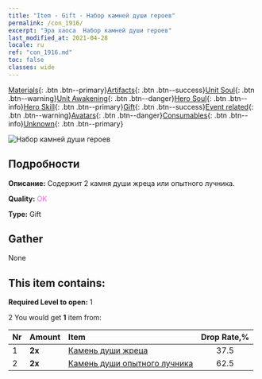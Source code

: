 ```yaml
---
title: "Item - Gift - Набор камней души героев"
permalink: /con_1916/
excerpt: "Эра хаоса  Набор камней души героев"
last_modified_at: 2021-04-28
locale: ru
ref: "con_1916.md"
toc: false
classes: wide
---
```

 [Materials](/ItemsRU/){: .btn .btn--primary}[Artifacts](/ItemsRU/Artifacts/){: .btn .btn--success}[Unit Soul](/ItemsRU/UnitSoul/){: .btn .btn--warning}[Unit Awakening](/ItemsRU/UnitAwakening/){: .btn .btn--danger}[Hero Soul](/ItemsRU/HeroSoul/){: .btn .btn--info}[Hero Skill](/ItemsRU/HeroSkill/){: .btn .btn--primary}[Gift](/ItemsRU/Gift/){: .btn .btn--success}[Event related](/ItemsRU/Events/){: .btn .btn--warning}[Avatars](/ItemsRU/Avatars/){: .btn .btn--danger}[Consumables](/ItemsRU/Consumables/){: .btn .btn--info}[Unknown](/ItemsRU/Unknown/){: .btn .btn--primary}

 ![Набор камней души героев](/images/t/i_907539.png)

## Подробности
 **Описание:** Содержит 2 камня души жреца или опытного лучника.

 **Quality:** <span style="color: #DA70D6">OK</span>

 **Type:** Gift

## Gather

  None

## This item contains:

 **Required Level to open:** 1

 2 You would get **1** item  from:

  | Nr | Amount |     Item    | Drop Rate,% |
  |:---|:-------|:------------|:---------:|
  | 1 |  **2x** | [Камень души жреца](/ItemsRU/unt_286/) | 37.5 | 
  | 2 |  **2x** | [Камень души опытного лучника](/ItemsRU/unt_283/) | 62.5 | 
